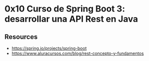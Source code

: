 # 0x10 Curso de Spring Boot 3: desarrollar una API Rest en Java
## Resources
- https://spring.io/projects/spring-boot
- https://www.aluracursos.com/blog/rest-concepto-y-fundamentos
